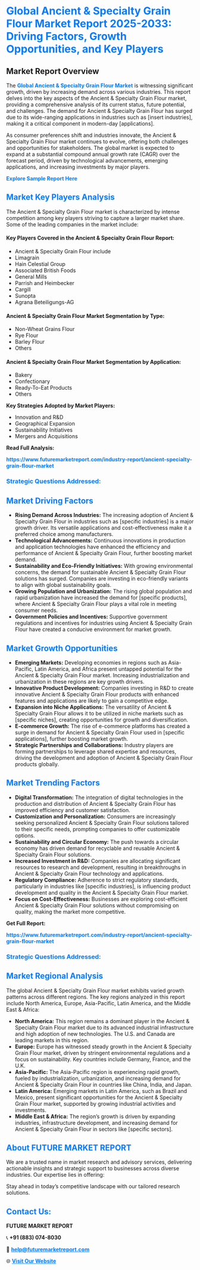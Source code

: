 <h1 style="color: #007BFF;">Global Ancient & Specialty Grain Flour Market Report 2025-2033: Driving Factors, Growth Opportunities, and Key Players</h1>

<section id="overview">
<h2>Market Report Overview</h2>
<p>The <a href="https://www.futuremarketreport.com/industry-report/ancient-specialty-grain-flour-market" style="color: #007BFF; text-decoration: none;"><strong>Global Ancient & Specialty Grain Flour Market</strong></a> is witnessing significant growth, driven by increasing demand across various industries. This report delves into the key aspects of the Ancient & Specialty Grain Flour market, providing a comprehensive analysis of its current status, future potential, and challenges. The demand for Ancient & Specialty Grain Flour has surged due to its wide-ranging applications in industries such as [insert industries], making it a critical component in modern-day [applications].</p>
<p>As consumer preferences shift and industries innovate, the Ancient & Specialty Grain Flour market continues to evolve, offering both challenges and opportunities for stakeholders. The global market is expected to expand at a substantial compound annual growth rate (CAGR) over the forecast period, driven by technological advancements, emerging applications, and increasing investments by major players.</p>
</section>

<section id="overview">
<p><a href="https://www.futuremarketreport.com/request-sample/reportId=100436" style="color: #007BFF; text-decoration: none;"><strong>Explore Sample Report Here</strong></a></p>
</section>

<section id="key-players">
<h2 style="color: #007BFF;">Market Key Players Analysis</h2>
<p>The Ancient & Specialty Grain Flour market is characterized by intense competition among key players striving to capture a larger market share. Some of the leading companies in the market include:</p>
<h4>Key Players Covered in the Ancient & Specialty Grain Flour Report:</h4>
<ul><li>Ancient &amp; Specialty Grain Flour include</li><li>Limagrain</li><li>Hain Celestial Group</li><li>Associated British Foods</li><li>General Mills</li><li>Parrish and Heimbecker</li><li>Cargill</li><li>Sunopta</li><li>Agrana Beteiligungs-AG</li></ul>
<h4>Ancient & Specialty Grain Flour Market Segmentation by Type:</h4>
<ul><li>Non-Wheat Grains Flour</li><li>Rye Flour</li><li>Barley Flour</li><li>Others</li></ul>

<h4>Ancient & Specialty Grain Flour Market Segmentation by Application:</h4>
<ul><li>Bakery</li><li>Confectionary</li><li>Ready-To-Eat Products</li><li>Others</li></ul>
<p><strong>Key Strategies Adopted by Market Players:</strong></p>
<ul>
<li>Innovation and R&D</li>
<li>Geographical Expansion</li>
<li>Sustainability Initiatives</li>
<li>Mergers and Acquisitions</li>
</ul>
</section>

<section>
<p><strong>Read Full Analysis: </strong></p><a href="https://www.futuremarketreport.com/industry-report/ancient-specialty-grain-flour-market" style="color: #007BFF; text-decoration: none;"><strong>https://www.futuremarketreport.com/industry-report/ancient-specialty-grain-flour-market</strong></a>
<h3 style="color: #007BFF;">Strategic Questions Addressed:</h3>
</section>

<section id="driving-factors">
<h2 style="color: #007BFF;">Market Driving Factors</h2>
<ul>
<li><strong>Rising Demand Across Industries:</strong> The increasing adoption of Ancient & Specialty Grain Flour in industries such as [specific industries] is a major growth driver. Its versatile applications and cost-effectiveness make it a preferred choice among manufacturers.</li>
<li><strong>Technological Advancements:</strong> Continuous innovations in production and application technologies have enhanced the efficiency and performance of Ancient & Specialty Grain Flour, further boosting market demand.</li>
<li><strong>Sustainability and Eco-Friendly Initiatives:</strong> With growing environmental concerns, the demand for sustainable Ancient & Specialty Grain Flour solutions has surged. Companies are investing in eco-friendly variants to align with global sustainability goals.</li>
<li><strong>Growing Population and Urbanization:</strong> The rising global population and rapid urbanization have increased the demand for [specific products], where Ancient & Specialty Grain Flour plays a vital role in meeting consumer needs.</li>
<li><strong>Government Policies and Incentives:</strong> Supportive government regulations and incentives for industries using Ancient & Specialty Grain Flour have created a conducive environment for market growth.</li>
</ul>
</section>

<section id="growth-opportunities">
<h2 style="color: #007BFF;">Market Growth Opportunities</h2>
<ul>
<li><strong>Emerging Markets:</strong> Developing economies in regions such as Asia-Pacific, Latin America, and Africa present untapped potential for the Ancient & Specialty Grain Flour market. Increasing industrialization and urbanization in these regions are key growth drivers.</li>
<li><strong>Innovative Product Development:</strong> Companies investing in R&D to create innovative Ancient & Specialty Grain Flour products with enhanced features and applications are likely to gain a competitive edge.</li>
<li><strong>Expansion into Niche Applications:</strong> The versatility of Ancient & Specialty Grain Flour allows it to be utilized in niche markets such as [specific niches], creating opportunities for growth and diversification.</li>
<li><strong>E-commerce Growth:</strong> The rise of e-commerce platforms has created a surge in demand for Ancient & Specialty Grain Flour used in [specific applications], further boosting market growth.</li>
<li><strong>Strategic Partnerships and Collaborations:</strong> Industry players are forming partnerships to leverage shared expertise and resources, driving the development and adoption of Ancient & Specialty Grain Flour products globally.</li>
</ul>
</section>

<section id="trending-factors">
<h2 style="color: #007BFF;">Market Trending Factors</h2>
<ul>
<li><strong>Digital Transformation:</strong> The integration of digital technologies in the production and distribution of Ancient & Specialty Grain Flour has improved efficiency and customer satisfaction.</li>
<li><strong>Customization and Personalization:</strong> Consumers are increasingly seeking personalized Ancient & Specialty Grain Flour solutions tailored to their specific needs, prompting companies to offer customizable options.</li>
<li><strong>Sustainability and Circular Economy:</strong> The push towards a circular economy has driven demand for recyclable and reusable Ancient & Specialty Grain Flour solutions.</li>
<li><strong>Increased Investment in R&D:</strong> Companies are allocating significant resources to research and development, resulting in breakthroughs in Ancient & Specialty Grain Flour technology and applications.</li>
<li><strong>Regulatory Compliance:</strong> Adherence to strict regulatory standards, particularly in industries like [specific industries], is influencing product development and quality in the Ancient & Specialty Grain Flour market.</li>
<li><strong>Focus on Cost-Effectiveness:</strong> Businesses are exploring cost-efficient Ancient & Specialty Grain Flour solutions without compromising on quality, making the market more competitive.</li>
</ul>
</section>

<section>
<p><strong>Get Full Report: </strong></p><a href="https://www.futuremarketreport.com/industry-report/ancient-specialty-grain-flour-market" style="color: #007BFF; text-decoration: none;"><strong>https://www.futuremarketreport.com/industry-report/ancient-specialty-grain-flour-market</strong></a>
<h3 style="color: #007BFF;">Strategic Questions Addressed:</h3>
</section>


<section id="regional-analysis">
<h2 style="color: #007BFF;">Market Regional Analysis</h2>
<p>The global Ancient & Specialty Grain Flour market exhibits varied growth patterns across different regions. The key regions analyzed in this report include North America, Europe, Asia-Pacific, Latin America, and the Middle East & Africa:</p>
<ul>
<li><strong>North America:</strong> This region remains a dominant player in the Ancient & Specialty Grain Flour market due to its advanced industrial infrastructure and high adoption of new technologies. The U.S. and Canada are leading markets in this region.</li>
<li><strong>Europe:</strong> Europe has witnessed steady growth in the Ancient & Specialty Grain Flour market, driven by stringent environmental regulations and a focus on sustainability. Key countries include Germany, France, and the U.K.</li>
<li><strong>Asia-Pacific:</strong> The Asia-Pacific region is experiencing rapid growth, fueled by industrialization, urbanization, and increasing demand for Ancient & Specialty Grain Flour in countries like China, India, and Japan.</li>
<li><strong>Latin America:</strong> Emerging markets in Latin America, such as Brazil and Mexico, present significant opportunities for the Ancient & Specialty Grain Flour market, supported by growing industrial activities and investments.</li>
<li><strong>Middle East & Africa:</strong> The region’s growth is driven by expanding industries, infrastructure development, and increasing demand for Ancient & Specialty Grain Flour in sectors like [specific sectors].</li>
</ul>
</section>

<footer>
<h2 style="color: #007BFF;">About FUTURE MARKET REPORT</h2>
<p>We are a trusted name in market research and advisory services, delivering actionable insights and strategic support to businesses across diverse industries. Our expertise lies in offering:</p>

<p>Stay ahead in today’s competitive landscape with our tailored research solutions.</p>

<h2 style="color: #007BFF;">Contact Us:</h2>
<p><strong>FUTURE MARKET REPORT</strong></p>
<p>📞 <strong>+91 (883) 074-8030</strong></p>
<p>📧 <strong><a href="mailto:help@futuremarketreport.com" style="color: #007BFF;">help@futuremarketreport.com</a></strong></p>
<p>🌐 <strong><a href="https://www.futuremarketreport.com/" style="color: #007BFF;">Visit Our Website</a></strong></p>
</footer>